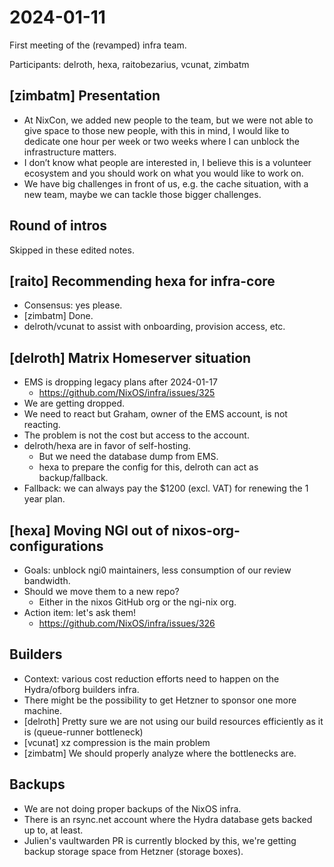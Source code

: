 # 2024-01-11

First meeting of the (revamped) infra team.

Participants: delroth, hexa, raitobezarius, vcunat, zimbatm

## [zimbatm] Presentation

- At NixCon, we added new people to the team, but we were not able to give space
  to those new people, with this in mind, I would like to dedicate one hour per
  week or two weeks where I can unblock the infrastructure matters.
- I don’t know what people are interested in, I believe this is a volunteer
  ecosystem and you should work on what you would like to work on.
- We have big challenges in front of us, e.g. the cache situation, with a new
  team, maybe we can tackle those bigger challenges.

## Round of intros

Skipped in these edited notes.

## [raito] Recommending hexa for infra-core

- Consensus: yes please.
- [zimbatm] Done.
- delroth/vcunat to assist with onboarding, provision access, etc.

## [delroth] Matrix Homeserver situation

- EMS is dropping legacy plans after 2024-01-17
  - https://github.com/NixOS/infra/issues/325
- We are getting dropped.
- We need to react but Graham, owner of the EMS account, is not reacting.
- The problem is not the cost but access to the account.
- delroth/hexa are in favor of self-hosting.
  - But we need the database dump from EMS.
  - hexa to prepare the config for this, delroth can act as backup/fallback.
- Fallback: we can always pay the $1200 (excl. VAT) for renewing the 1 year
  plan.

## [hexa] Moving NGI out of nixos-org-configurations

- Goals: unblock ngi0 maintainers, less consumption of our review bandwidth.
- Should we move them to a new repo?
  - Either in the nixos GitHub org or the ngi-nix org.
- Action item: let's ask them!
  - https://github.com/NixOS/infra/issues/326

## Builders

- Context: various cost reduction efforts need to happen on the Hydra/ofborg
  builders infra.
- There might be the possibility to get Hetzner to sponsor one more machine.
- [delroth] Pretty sure we are not using our build resources efficiently as it
  is (queue-runner bottleneck)
- [vcunat] xz compression is the main problem
- [zimbatm] We should properly analyze where the bottlenecks are.

## Backups

- We are not doing proper backups of the NixOS infra.
- There is an rsync.net account where the Hydra database gets backed up to, at
  least.
- Julien's vaultwarden PR is currently blocked by this, we're getting backup
  storage space from Hetzner (storage boxes).
